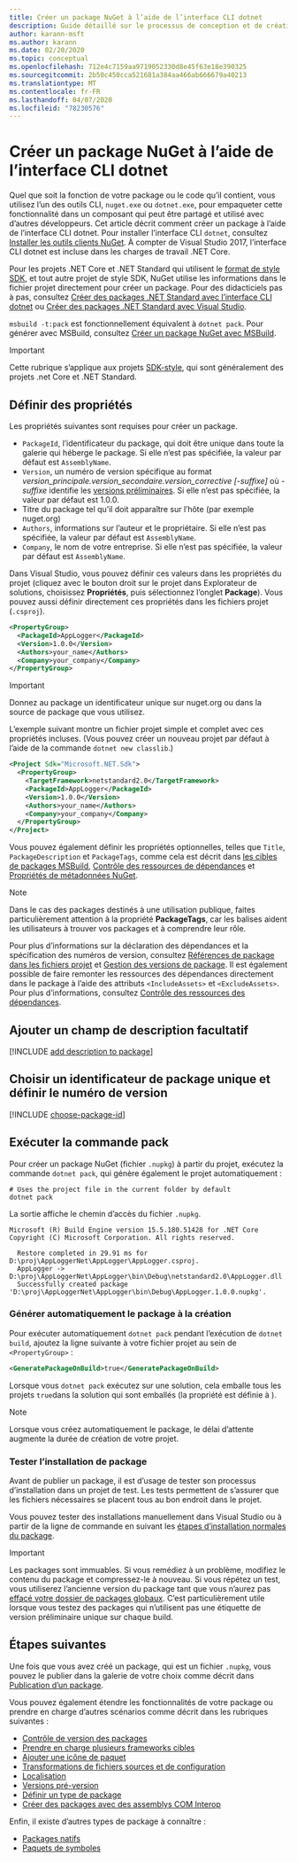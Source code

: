 ```yaml
---
title: Créer un package NuGet à l’aide de l’interface CLI dotnet
description: Guide détaillé sur le processus de conception et de création d’un package NuGet, comprenant des points de décision clés comme les fichiers et la gestion de versions.
author: karann-msft
ms.author: karann
ms.date: 02/20/2020
ms.topic: conceptual
ms.openlocfilehash: 712e4c7159aa9719052330d8e45f63e18e390325
ms.sourcegitcommit: 2b50c450cca521681a384aa466ab666679a40213
ms.translationtype: MT
ms.contentlocale: fr-FR
ms.lasthandoff: 04/07/2020
ms.locfileid: "78230576"
---
```

# <a name="create-a-nuget-package-using-the-dotnet-cli"></a>Créer un package NuGet à l’aide de l’interface CLI dotnet

Quel que soit la fonction de votre package ou le code qu’il contient, vous utilisez l’un des outils CLI, `nuget.exe` ou `dotnet.exe`, pour empaqueter cette fonctionnalité dans un composant qui peut être partagé et utilisé avec d’autres développeurs. Cet article décrit comment créer un package à l’aide de l’interface CLI dotnet. Pour installer l’interface CLI `dotnet`, consultez [Installer les outils clients NuGet](../install-nuget-client-tools.md). À compter de Visual Studio 2017, l’interface CLI dotnet est incluse dans les charges de travail .NET Core.

Pour les projets .NET Core et .NET Standard qui utilisent le [format de style SDK](../resources/check-project-format.md), et tout autre projet de style SDK, NuGet utilise les informations dans le fichier projet directement pour créer un package. Pour des didacticiels pas à pas, consultez [Créer des packages .NET Standard avec l’interface CLI dotnet](../quickstart/create-and-publish-a-package-using-the-dotnet-cli.md) ou [Créer des packages .NET Standard avec Visual Studio](../quickstart/create-and-publish-a-package-using-visual-studio.md).

`msbuild -t:pack` est fonctionnellement équivalent à `dotnet pack`. Pour générer avec MSBuild, consultez [Créer un package NuGet avec MSBuild](creating-a-package-msbuild.md).

> [!IMPORTANT]
> Cette rubrique s’applique aux projets [SDK-style](../resources/check-project-format.md), qui sont généralement des projets .net Core et .NET Standard.

## <a name="set-properties"></a>Définir des propriétés

Les propriétés suivantes sont requises pour créer un package.

- `PackageId`, l’identificateur du package, qui doit être unique dans toute la galerie qui héberge le package. Si elle n’est pas spécifiée, la valeur par défaut est `AssemblyName`.
- `Version`, un numéro de version spécifique au format *version_principale.version_secondaire.version_corrective [-suffixe]* où *-suffixe* identifie les [versions préliminaires](prerelease-packages.md). Si elle n’est pas spécifiée, la valeur par défaut est 1.0.0.
- Titre du package tel qu’il doit apparaître sur l’hôte (par exemple nuget.org)
- `Authors`, informations sur l’auteur et le propriétaire. Si elle n’est pas spécifiée, la valeur par défaut est `AssemblyName`.
- `Company`, le nom de votre entreprise. Si elle n’est pas spécifiée, la valeur par défaut est `AssemblyName`.

Dans Visual Studio, vous pouvez définir ces valeurs dans les propriétés du projet (cliquez avec le bouton droit sur le projet dans Explorateur de solutions, choisissez **Propriétés**, puis sélectionnez l’onglet **Package**). Vous pouvez aussi définir directement ces propriétés dans les fichiers projet (`.csproj`).

```xml
<PropertyGroup>
  <PackageId>AppLogger</PackageId>
  <Version>1.0.0</Version>
  <Authors>your_name</Authors>
  <Company>your_company</Company>
</PropertyGroup>
```

> [!Important]
> Donnez au package un identificateur unique sur nuget.org ou dans la source de package que vous utilisez.

L’exemple suivant montre un fichier projet simple et complet avec ces propriétés incluses. (Vous pouvez créer un nouveau projet par défaut à l’aide de la commande `dotnet new classlib`.)

```xml
<Project Sdk="Microsoft.NET.Sdk">
  <PropertyGroup>
    <TargetFramework>netstandard2.0</TargetFramework>
    <PackageId>AppLogger</PackageId>
    <Version>1.0.0</Version>
    <Authors>your_name</Authors>
    <Company>your_company</Company>
  </PropertyGroup>
</Project>
```

Vous pouvez également définir les propriétés optionnelles, telles que `Title`, `PackageDescription` et `PackageTags`, comme cela est décrit dans [les cibles de packages MSBuild](../reference/msbuild-targets.md#pack-target), [Contrôle des ressources de dépendances](../consume-packages/package-references-in-project-files.md#controlling-dependency-assets) et [Propriétés de métadonnées NuGet](/dotnet/core/tools/csproj#nuget-metadata-properties).

> [!NOTE]
> Dans le cas des packages destinés à une utilisation publique, faites particulièrement attention à la propriété **PackageTags**, car les balises aident les utilisateurs à trouver vos packages et à comprendre leur rôle.

Pour plus d’informations sur la déclaration des dépendances et la spécification des numéros de version, consultez [Références de package dans les fichiers projet](../consume-packages/package-references-in-project-files.md) et [Gestion des versions de package](../concepts/package-versioning.md). Il est également possible de faire remonter les ressources des dépendances directement dans le package à l’aide des attributs `<IncludeAssets>` et `<ExcludeAssets>`. Pour plus d’informations, consultez [Contrôle des ressources des dépendances](../consume-packages/package-references-in-project-files.md#controlling-dependency-assets).

## <a name="add-an-optional-description-field"></a>Ajouter un champ de description facultatif

[!INCLUDE [add description to package](includes/add-description.md)]

## <a name="choose-a-unique-package-identifier-and-set-the-version-number"></a>Choisir un identificateur de package unique et définir le numéro de version

[!INCLUDE [choose-package-id](includes/choose-package-id.md)]

## <a name="run-the-pack-command"></a>Exécuter la commande pack

Pour créer un package NuGet (fichier `.nupkg`) à partir du projet, exécutez la commande `dotnet pack`, qui génère également le projet automatiquement :

```dotnetcli
# Uses the project file in the current folder by default
dotnet pack
```

La sortie affiche le chemin d’accès du fichier `.nupkg`.

```output
Microsoft (R) Build Engine version 15.5.180.51428 for .NET Core
Copyright (C) Microsoft Corporation. All rights reserved.

  Restore completed in 29.91 ms for D:\proj\AppLoggerNet\AppLogger\AppLogger.csproj.
  AppLogger -> D:\proj\AppLoggerNet\AppLogger\bin\Debug\netstandard2.0\AppLogger.dll
  Successfully created package 'D:\proj\AppLoggerNet\AppLogger\bin\Debug\AppLogger.1.0.0.nupkg'.
```

### <a name="automatically-generate-package-on-build"></a>Générer automatiquement le package à la création

Pour exécuter automatiquement `dotnet pack` pendant l’exécution de `dotnet build`, ajoutez la ligne suivante à votre fichier projet au sein de `<PropertyGroup>` :

```xml
<GeneratePackageOnBuild>true</GeneratePackageOnBuild>
```

Lorsque vous `dotnet pack` exécutez sur une solution, cela emballe tous les[<IsPackable>](/dotnet/core/tools/csproj#nuget-metadata-properties) projets `true`dans la solution qui sont emballés (la propriété est définie à ).

> [!NOTE]
> Lorsque vous créez automatiquement le package, le délai d’attente augmente la durée de création de votre projet.

### <a name="test-package-installation"></a>Tester l’installation de package

Avant de publier un package, il est d’usage de tester son processus d’installation dans un projet de test. Les tests permettent de s’assurer que les fichiers nécessaires se placent tous au bon endroit dans le projet.

Vous pouvez tester des installations manuellement dans Visual Studio ou à partir de la ligne de commande en suivant les [étapes d’installation normales du package](../consume-packages/overview-and-workflow.md#ways-to-install-a-nuget-package).

> [!IMPORTANT]
> Les packages sont immuables. Si vous remédiez à un problème, modifiez le contenu du package et compressez-le à nouveau. Si vous répétez un test, vous utiliserez l’ancienne version du package tant que vous n’aurez pas [effacé votre dossier de packages globaux](../consume-packages/managing-the-global-packages-and-cache-folders.md#clearing-local-folders). C’est particulièrement utile lorsque vous testez des packages qui n’utilisent pas une étiquette de version préliminaire unique sur chaque build.

## <a name="next-steps"></a>Étapes suivantes

Une fois que vous avez créé un package, qui est un fichier `.nupkg`, vous pouvez le publier dans la galerie de votre choix comme décrit dans [Publication d’un package](../nuget-org/publish-a-package.md).

Vous pouvez également étendre les fonctionnalités de votre package ou prendre en charge d’autres scénarios comme décrit dans les rubriques suivantes :

- [Contrôle de version des packages](../concepts/package-versioning.md)
- [Prendre en charge plusieurs frameworks cibles](../create-packages/multiple-target-frameworks-project-file.md)
- [Ajouter une icône de paquet](../reference/nuspec.md#icon)
- [Transformations de fichiers sources et de configuration](../create-packages/source-and-config-file-transformations.md)
- [Localisation](../create-packages/creating-localized-packages.md)
- [Versions pré-version](../create-packages/prerelease-packages.md)
- [Définir un type de package](../create-packages/set-package-type.md)
- [Créer des packages avec des assemblys COM Interop](../create-packages/author-packages-with-COM-interop-assemblies.md)

Enfin, il existe d’autres types de package à connaître :

- [Packages natifs](../guides/native-packages.md)
- [Paquets de symboles](../create-packages/symbol-packages-snupkg.md)
